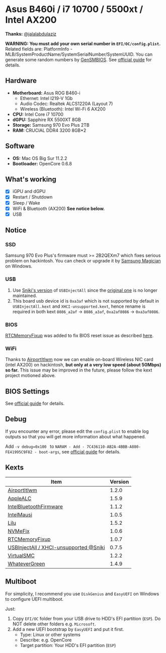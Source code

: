 # Asus B460i / i7 10700 / 5500xt / Intel AX200

**Thanks:** [@jalalabdulaziz](https://github.com/jalalabdulaziz/ROG-Strix-B460-I)

**WARNING: You must add your own serial number in `EFI/OC/config.plist`.** Related fields are: PlatformInfo - MLB/SystemProductName/SystemSerialNumber/SystemUUID. You can generate some random numbers by [GenSMBIOS](https://github.com/corpnewt/GenSMBIOS). See [official guide](https://dortania.github.io/OpenCore-Install-Guide/config.plist/comet-lake.html#platforminfo) for details.

## Hardware

- **Motherboard:** Asus ROG B460-i
  - Ethernet: Intel I219-V 1Gb
  - Audio Codec: Realtek ALCS1220A (Layout 7)
  - Wireless (Bluetooth): Intel Wi-Fi 6 AX200
- **CPU:** Intel Core i7 10700
- **dGPU:** Sapphire RX 5500XT 8GB
- **Storage:** Samsung 970 Evo Plus 2TB
- **RAM:** CRUCIAL DDR4 3200 8GB*2

## Software

- **OS:** Mac OS Big Sur 11.2.2 
- **Bootloader:** OpenCore 0.6.8

## What's working

- [x] iGPU and dGPU
- [x] Restart / Shutdown
- [x] Sleep / Wake
- [x] WiFi & Bluetooth (AX200) **See notice below.**
- [x] USB

## Notice

### SSD

Samsung 970 Evo Plus's firmware must >= 2B2QEXm7 which fixes serious problem on hackintosh. You can check or upgrade it by [Samsung Magician](https://www.samsung.com/semiconductor/minisite/ssd/product/consumer/magician/) on Windows.

### USB

1. Use [Sniki's version](https://github.com/Sniki/OS-X-USB-Inject-All) of `USBInjectAll` since the [original one](https://bitbucket.org/RehabMan/os-x-usb-inject-all/downloads/) is no longer maintained.
2. This board usb device id is `0xa3af` which is not supported by default in `USBInjectAll.kext` and `XHCI-unsupported.kext`, hence rename is required in both kext `8086_a2af` → `8086_a3af`, `0xa2af8086` → `0xa3af8086`.

### BIOS

[RTCMemoryFixup](https://github.com/acidanthera/RTCMemoryFixup/releases/tag/1.0.6) was added to fix BIOS reset issue as described [here](https://dortania.github.io/OpenCore-Post-Install/misc/rtc.html#finding-our-bad-rtc-region).

### WiFi

Thanks to [AirportItlwm](https://github.com/OpenIntelWireless/itlwm/releases) now we can enable on-board Wireless NIC card (intel AX200) on hackintosh, **but only at a very low speed (about 50Mbps) so far.** This issue may be improved in the future, please follow the kext project motioned above.

## BIOS Settings

See [official guide](https://dortania.github.io/OpenCore-Install-Guide/config.plist/comet-lake.html#intel-bios-settings) for details.

## Debug

If you encounter any error, please edit the `config.plist` to enable log outputs so that you will get more information about what happened.

Add `-v debug=0x100 ` to `NARAM - Add - 7C436110-AB2A-4BBB-A880-FE41995C9F82 - boot-args`, see [official guide](https://dortania.github.io/OpenCore-Install-Guide/config.plist/comet-lake.html#nvram) for details.

## Kexts

| Item                                                         | Version |
| ------------------------------------------------------------ | ------- |
| [AirportItlwm](https://github.com/OpenIntelWireless/itlwm/releases) | 1.2.0   |
| [AppleALC](https://github.com/acidanthera/AppleALC/releases) | 1.5.9   |
| [IntelBluetoothFirmware](https://github.com/OpenIntelWireless/IntelBluetoothFirmware/releases) | 1.1.2   |
| [IntelMausi](https://github.com/acidanthera/IntelMausi/releases) | 1.0.5   |
| [Lilu](https://github.com/acidanthera/Lilu/releases)         | 1.5.2   |
| [NVMeFix](https://github.com/acidanthera/NVMeFix/releases)   | 1.0.6   |
| [RTCMemoryFixup](https://github.com/acidanthera/RTCMemoryFixup/releases) | 1.0.7   |
| [USBInjectAll / XHCI-unsupported @Sniki](https://github.com/Sniki/OS-X-USB-Inject-All/releases) | 0.7.5   |
| [VirtualSMC](https://github.com/acidanthera/VirtualSMC/releases) | 1.2.2   |
| [WhateverGreen](https://github.com/acidanthera/WhateverGreen/releases) | 1.4.9   |

## Multiboot

For simplicity, I recommend you use `DiskGenius` and `EasyUEFI` on Windows to configure UEFI multiboot.

Just:

1. Copy `EFI/OC` folder from your USB drive to HDD's EFI partition (`ESP`). Do NOT delete other folders e.g. `Microsoft`.
2. Add a new UEFI bootstrap by `EasyUEFI` and put it first.
   - Type: Linux or other systems
   - Describe: e.g. OpenCore
   - Target partition: Your HDD's EFI partition  (`ESP`)


